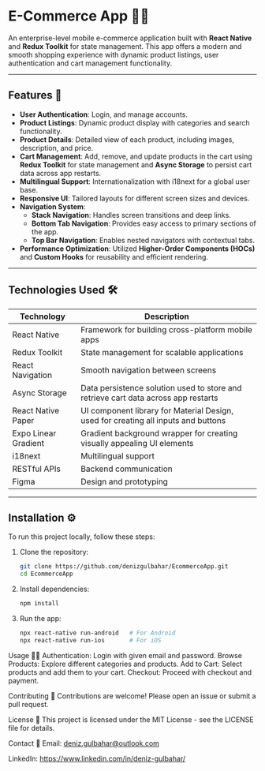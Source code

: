 # E-Commerce App 📱🛒

An enterprise-level mobile e-commerce application built with **React Native** and **Redux Toolkit** for state management. This app offers a modern and smooth shopping experience with dynamic product listings, user authentication and cart management functionality.

---

## Features 🚀

- **User Authentication**: Login, and manage accounts.
- **Product Listings**: Dynamic product display with categories and search functionality.
- **Product Details**: Detailed view of each product, including images, description, and price.
- **Cart Management**: Add, remove, and update products in the cart using **Redux Toolkit** for state management and **Async Storage** to persist cart data across app restarts.
- **Multilingual Support**: Internationalization with i18next for a global user base.
- **Responsive UI**: Tailored layouts for different screen sizes and devices.
- **Navigation System**:  
  - **Stack Navigation**: Handles screen transitions and deep links.  
  - **Bottom Tab Navigation**: Provides easy access to primary sections of the app.  
  - **Top Bar Navigation**: Enables nested navigators with contextual tabs.  
- **Performance Optimization**: Utilized **Higher-Order Components (HOCs)** and **Custom Hooks** for reusability and efficient rendering.

---

## Technologies Used 🛠️

| Technology         | Description                                  |
|--------------------|----------------------------------------------|
| React Native       | Framework for building cross-platform mobile apps |
| Redux Toolkit      | State management for scalable applications   |
| React Navigation   | Smooth navigation between screens            |
| Async Storage      | Data persistence solution used to store and retrieve cart data across app restarts |
| React Native Paper | UI component library for Material Design, used for creating all inputs and buttons |
| Expo Linear Gradient | Gradient background wrapper for creating visually appealing UI elements |
| i18next            | Multilingual support                         |
| RESTful APIs       | Backend communication                        |
| Figma              | Design and prototyping                       |

---

## Installation ⚙️

To run this project locally, follow these steps:

1. Clone the repository:
   ```bash
   git clone https://github.com/denizgulbahar/EcommerceApp.git
   cd EcommerceApp

2. Install dependencies:
   ```bash
   npm install

3. Run the app:
   ```bash
   npx react-native run-android   # For Android
   npx react-native run-ios       # For iOS

Usage 🏃‍♂️
Authentication: Login with given email and password.
Browse Products: Explore different categories and products.
Add to Cart: Select products and add them to your cart.
Checkout: Proceed with checkout and payment.

Contributing 🤝
Contributions are welcome! Please open an issue or submit a pull request.

License 📜
This project is licensed under the MIT License - see the LICENSE file for details.

Contact 📧
Email: deniz.gulbahar@outlook.com

LinkedIn: https://www.linkedin.com/in/deniz-gulbahar/